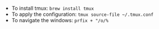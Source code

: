 - To install tmux: `brew install tmux`
- To apply the configuration: `tmux source-file ~/.tmux.conf`
- To navigate the windows: `prfix + "/o/%`

